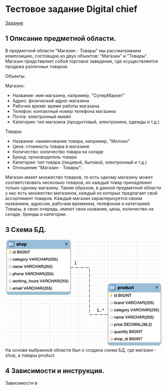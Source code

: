 # Тестовое задание Digital chief
[Задание](Тестовое_задание_для_Trainee_Backend_Developer_JAVA.pdf)

## 1 Описание предметной области.
В предметной области "Магазин - Товары" мы рассматриваем композицию, состоящую из двух объектов: "Магазин" и "Товары". Магазин представляет собой торговое заведение, где осуществляется продажа различных товаров.

Объекты:

Магазин:
- Название: имя магазина, например, "СуперМаркет"
- Адрес: физический адрес магазина
- Рабочее время: время работы магазина
- Телефон: контактный номер телефона магазина
- Почта: электронный имейл
- Категория: тип магазина (продуктовый, электроники, одежды и т.д.)

Товары:

- Название: наименование товара, например, "Молоко"
- Цена: стоимость товара в магазине
- Количество: количество товара на складе
- Бренд: производитель товара
- Категория: тип товара (пищевой, бытовой, электронный и т.д.)
- Отношение "Магазин - Товары":

Магазин имеет множество товаров, то есть одному магазину может соответствовать несколько товаров, но каждый товар принадлежит только одному магазину.
Таким образом, в данной предметной области у нас есть множество магазинов, каждый из которых предлагает свой ассортимент товаров. Каждый магазин характеризуется своим названием, адресом, рабочим временем, телефоном и категорией. Товары, в свою очередь, имеют свои названия, цены, количество на складе, бренды и категории.

## 3 Схема БД.
![Схема базы данных](database.png)
На основе выбранной области был о создана схема БД, где магазин - shop, а товары product.

## 4 Зависимости и инструкция.
Зависимости в 
